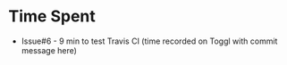 # Time Spent

- Issue#6 - 9 min to test Travis CI (time recorded on Toggl with commit message here)
